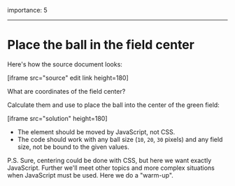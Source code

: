 importance: 5

---

# Place the ball in the field center

Here's how the source document looks:

[iframe src="source" edit link height=180]

What are coordinates of the field center?

Calculate them and use to place the ball into the center of the green field:

[iframe src="solution" height=180]

-   The element should be moved by JavaScript, not CSS.
-   The code should work with any ball size (`10`, `20`, `30` pixels) and any field size, not be bound to the given values.

P.S. Sure, centering could be done with CSS, but here we want exactly JavaScript. Further we'll meet other topics and more complex situations when JavaScript must be used. Here we do a "warm-up".
